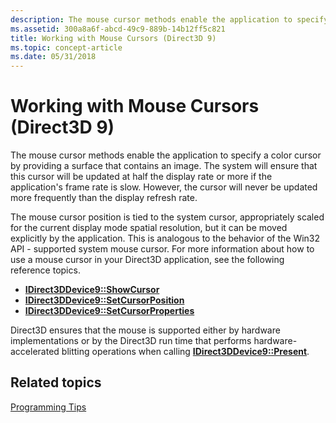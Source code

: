 ```yaml
---
description: The mouse cursor methods enable the application to specify a color cursor by providing a surface that contains an image.
ms.assetid: 300a8a6f-abcd-49c9-889b-14b12ff5c821
title: Working with Mouse Cursors (Direct3D 9)
ms.topic: concept-article
ms.date: 05/31/2018
---
```


# Working with Mouse Cursors (Direct3D 9)

The mouse cursor methods enable the application to specify a color cursor by providing a surface that contains an image. The system will ensure that this cursor will be updated at half the display rate or more if the application's frame rate is slow. However, the cursor will never be updated more frequently than the display refresh rate.

The mouse cursor position is tied to the system cursor, appropriately scaled for the current display mode spatial resolution, but it can be moved explicitly by the application. This is analogous to the behavior of the Win32 API - supported system mouse cursor. For more information about how to use a mouse cursor in your Direct3D application, see the following reference topics.

-   [**IDirect3DDevice9::ShowCursor**](/windows/win32/api/d3d9helper/nf-d3d9helper-idirect3ddevice9-showcursor)
-   [**IDirect3DDevice9::SetCursorPosition**](/windows/win32/api/d3d9helper/nf-d3d9helper-idirect3ddevice9-setcursorposition)
-   [**IDirect3DDevice9::SetCursorProperties**](/windows/win32/api/d3d9helper/nf-d3d9helper-idirect3ddevice9-setcursorproperties)

Direct3D ensures that the mouse is supported either by hardware implementations or by the Direct3D run time that performs hardware-accelerated blitting operations when calling [**IDirect3DDevice9::Present**](/windows/win32/api/d3d9helper/nf-d3d9helper-idirect3ddevice9-present).

## Related topics

<dl> <dt>

[Programming Tips](programming-tips.md)
</dt> </dl>

 

 
